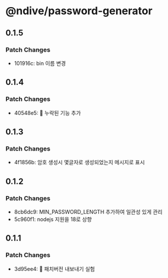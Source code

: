 # @ndive/password-generator

## 0.1.5

### Patch Changes

- 101916c: bin 이름 변경

## 0.1.4

### Patch Changes

- 40548e5: 🐛 누락된 기능 추가

## 0.1.3

### Patch Changes

- 4f1856b: 암호 생성시 몇글자로 생성되었는지 메시지로 표시

## 0.1.2

### Patch Changes

- 8cb6dc9: MIN_PASSWORD_LENGTH 추가하여 일관성 있게 관리
- 5c960f1: nodejs 지원을 18로 상향

## 0.1.1

### Patch Changes

- 3d95ee4: 🧪 패치버전 내보내기 실험
